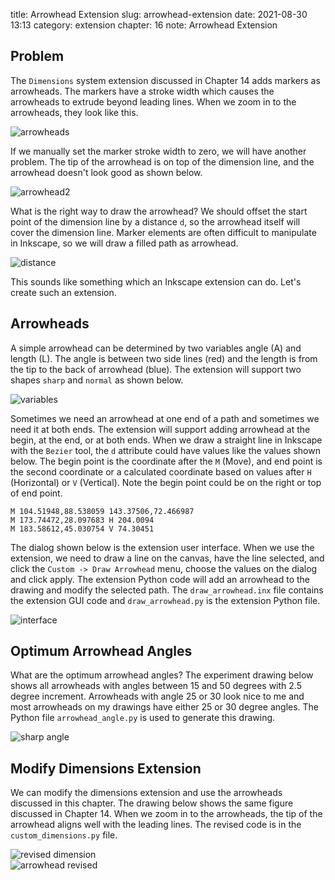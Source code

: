 title: Arrowhead Extension
slug: arrowhead-extension
date: 2021-08-30 13:13
category: extension
chapter: 16
note: Arrowhead Extension

## Problem

The `Dimensions` system extension discussed in Chapter 14 adds markers as 
arrowheads. The markers have a stroke width which 
causes the arrowheads to extrude beyond leading lines. When we zoom in to 
the arrowheads, they look like this. 

<div style="max-width:500px">
  <img class="img-fluid pb-2" src="/images/ext16/arrowheads.png" alt="arrowheads"> 
</div>

If we manually set the marker stroke width to zero, we will have another 
problem. The tip of the arrowhead is on top of the dimension line, and 
the arrowhead doesn't look good as shown below. 

<div style="max-width:300px">
  <img class="img-fluid pb-2" src="/images/ext16/arrowhead2.png" alt="arrowhead2"> 
</div>

What is the right way to draw the arrowhead? We should offset the start point 
of the dimension line by a distance `d`, so the arrowhead itself will cover the 
dimension line. Marker 
elements are often difficult to manipulate in Inkscape, so we will draw 
a filled path as arrowhead.  

<div style="max-width:300px">
  <img class="img-fluid pb-2" src="/images/ext16/distance.png" alt="distance"> 
</div>

This sounds like something which an Inkscape extension can do. Let's create 
such an extension. 

## Arrowheads

A simple arrowhead can be determined by two variables angle (A) and 
length (L). The angle is between two side lines (red) and the length is from 
the tip to the back of arrowhead (blue).  The extension will support 
two shapes `sharp` and `normal` as shown below. 

<div style="max-width:400px">
  <img class="img-fluid pb-2" src="/images/ext16/variables.svg" alt="variables"> 
</div>

Sometimes we need an arrowhead at one end of a 
path and sometimes we need it at both ends. The extension will support 
adding arrowhead at the begin, at the end, or at both ends. When we draw a 
straight line in Inkscape with the `Bezier` tool, the `d` attribute could 
have values like the values shown below.  The begin point is the coordinate after the `M` 
(Move), and end point is the second coordinate or a calculated coordinate 
based on values after `H` (Horizontal) or `V` (Vertical). Note the begin 
point could be on the right or top of end point.  

```
M 104.51948,88.538059 143.37506,72.466987
M 173.74472,28.097683 H 204.0094
M 183.58612,45.030754 V 74.30451
```

The dialog shown below is the extension user interface. When we use the 
extension, we need to draw a line on the canvas, have the line selected, 
and click the `Custom -> Draw Arrowhead` menu, choose the values on the 
dialog and click apply.  The extension Python code will add an arrowhead 
to the drawing and modify the selected path. The `draw_arrowhead.inx` file 
contains the extension GUI code and `draw_arrowhead.py` is the extension 
Python file. 

<div style="max-width:400px">
  <img class="img-fluid pb-2" src="/images/ext16/interface.png" alt="interface"> 
</div>

## Optimum Arrowhead Angles

What are the optimum arrowhead angles? The experiment drawing below shows all 
arrowheads with angles between 15 and 50 degrees with 2.5 degree increment. 
Arrowheads with angle 25 or 30 look
nice to me and most arrowheads on my drawings have either 25 or 30 degree angles. The 
Python file `arrowhead_angle.py` is used to generate this drawing.  

<div style="max-width:800px">
  <img class="img-fluid pb-2" src="/images/ext16/anglesharp.svg" alt="sharp angle"> 
</div>

## Modify Dimensions Extension

We can modify the dimensions extension and use the arrowheads discussed in this 
chapter.  The drawing below shows the same figure discussed in Chapter 14. When we zoom in to the arrowheads, the tip of the arrowhead aligns well with the 
leading lines.  The revised code is in the `custom_dimensions.py` file. 

<div style="max-width:800px">
  <img class="img-fluid pb-2" src="/images/ext16/dimensionsrev.svg" alt="revised dimension"> 
</div>

<div style="max-width:600px">
  <img class="img-fluid pb-2" src="/images/ext16/arrowheadsrev.png" alt="arrowhead revised"> 
</div>